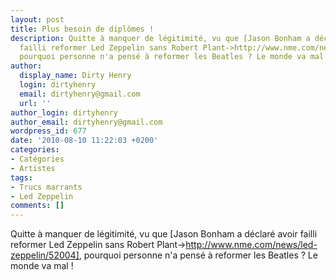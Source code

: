 ```yaml
---
layout: post
title: Plus besoin de diplômes !
description: Quitte à manquer de légitimité, vu que [Jason Bonham a déclaré avoir
  failli reformer Led Zeppelin sans Robert Plant->http://www.nme.com/news/led-zeppelin/52004],
  pourquoi personne n'a pensé à reformer les Beatles ? Le monde va mal !
author:
  display_name: Dirty Henry
  login: dirtyhenry
  email: dirtyhenry@gmail.com
  url: ''
author_login: dirtyhenry
author_email: dirtyhenry@gmail.com
wordpress_id: 677
date: '2010-08-10 11:22:03 +0200'
categories:
- Catégories
- Artistes
tags:
- Trucs marrants
- Led Zeppelin
comments: []
---
```

Quitte à manquer de légitimité, vu que [Jason Bonham a déclaré avoir failli reformer Led Zeppelin sans Robert Plant->http://www.nme.com/news/led-zeppelin/52004], pourquoi personne n'a pensé à reformer les Beatles ? Le monde va mal !
